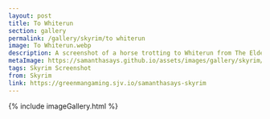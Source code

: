 ```yaml
---
layout: post
title: To Whiterun
section: gallery
permalink: /gallery/skyrim/to whiterun
image: To Whiterun.webp
description: A screenshot of a horse trotting to Whiterun from The Elder Scrolls V&#58; Skyrim, taken by Samantha Says.
metaImage: https://samanthasays.github.io/assets/images/gallery/skyrim/To Whiterun.webp
tags: Skyrim Screenshot
from: Skyrim
link: https://greenmangaming.sjv.io/samanthasays-skyrim
---
```

{% include imageGallery.html %}